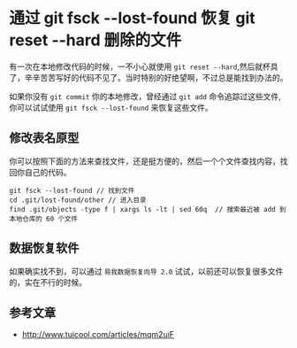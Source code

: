 # 通过 git fsck --lost-found 恢复 git reset --hard 删除的文件

有一次在本地修改代码的时候，一不小心就使用 `git reset --hard`,然后就杯具了，辛辛苦苦写好的代码不见了。当时特别的好绝望啊，不过总是能找到办法的。

如果你没有 `git commit` 你的本地修改，曾经通过 `git add` 命令追踪过这些文件,你可以试试使用 `git fsck --lost-found` 来恢复这些文件。

## 修改表名原型

你可以按照下面的方法来查找文件，还是挺方便的，然后一个个文件查找内容，找回你自己的代码。

```
git fsck --lost-found // 找到文件
cd .git/lost-found/other // 进入目录
find .git/objects -type f | xargs ls -lt | sed 60q  // 搜索最近被 add 到本地仓库的 60 个文件
```

## 数据恢复软件

如果确实找不到，可以通过 `易我数据恢复向导 2.0` 试试，以前还可以恢复很多文件的，实在不行的时候。

## 参考文章

* http://www.tuicool.com/articles/mqm2uiF
